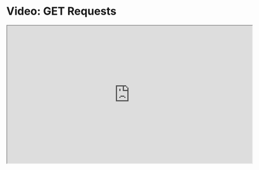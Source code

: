 # Video: GET Requests

<iframe src="https://player.vimeo.com/video/551936657?title=0&byline=0&portrait=0" width="640" height="360" allowfullscreen="allowfullscreen" allow="autoplay; fullscreen; picture-in-picture"></iframe>
